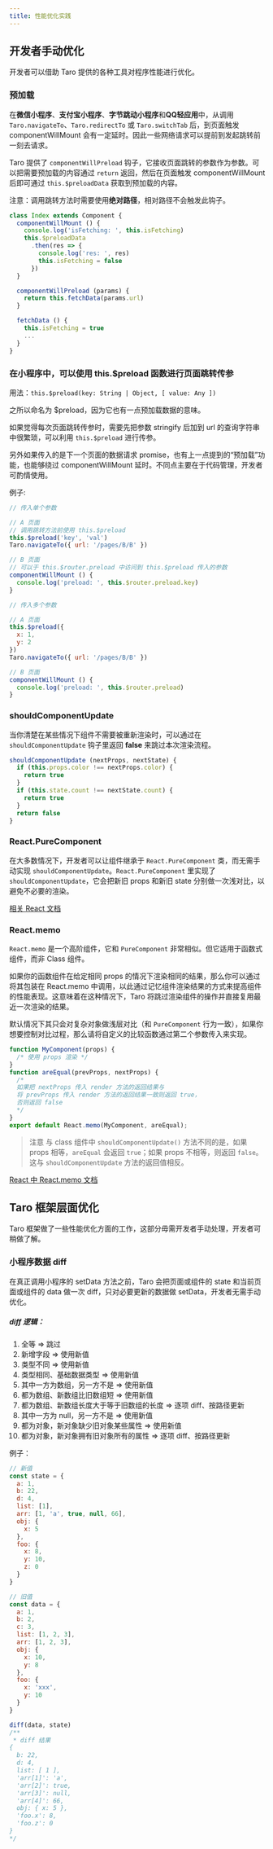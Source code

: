 ```yaml
---
title: 性能优化实践
---
```


## 开发者手动优化

开发者可以借助 Taro 提供的各种工具对程序性能进行优化。

### 预加载

在**微信小程序**、**支付宝小程序**、**字节跳动小程序**和**QQ轻应用**中，从调用 `Taro.navigateTo`、`Taro.redirectTo` 或 `Taro.switchTab` 后，到页面触发 componentWillMount 会有一定延时。因此一些网络请求可以提前到发起跳转前一刻去请求。

Taro 提供了 `componentWillPreload` 钩子，它接收页面跳转的参数作为参数。可以把需要预加载的内容通过 `return` 返回，然后在页面触发 componentWillMount 后即可通过 `this.$preloadData` 获取到预加载的内容。

注意：调用跳转方法时需要使用**绝对路径**，相对路径不会触发此钩子。

```jsx
class Index extends Component {
  componentWillMount () {
    console.log('isFetching: ', this.isFetching)
    this.$preloadData
      .then(res => {
        console.log('res: ', res)
        this.isFetching = false
      })
  }

  componentWillPreload (params) {
    return this.fetchData(params.url)
  }

  fetchData () {
    this.isFetching = true
    ...
  }
}
```

### 在小程序中，可以使用 this.$preload 函数进行页面跳转传参

用法：`this.$preload(key: String | Object, [ value: Any ])`

之所以命名为 $preload，因为它也有一点预加载数据的意味。

如果觉得每次页面跳转传参时，需要先把参数 stringify 后加到 url 的查询字符串中很繁琐，可以利用 `this.$preload` 进行传参。

另外如果传入的是下一个页面的数据请求 promise，也有上一点提到的“预加载”功能，也能够绕过 componentWillMount 延时。不同点主要在于代码管理，开发者可酌情使用。

例子:

```js
// 传入单个参数

// A 页面
// 调用跳转方法前使用 this.$preload
this.$preload('key', 'val')
Taro.navigateTo({ url: '/pages/B/B' })

// B 页面
// 可以于 this.$router.preload 中访问到 this.$preload 传入的参数
componentWillMount () {
  console.log('preload: ', this.$router.preload.key)
}
```

```js
// 传入多个参数

// A 页面
this.$preload({
  x: 1,
  y: 2
})
Taro.navigateTo({ url: '/pages/B/B' })

// B 页面
componentWillMount () {
  console.log('preload: ', this.$router.preload)
}
```

### shouldComponentUpdate

当你清楚在某些情况下组件不需要被重新渲染时，可以通过在 `shouldComponentUpdate` 钩子里返回 **false** 来跳过本次渲染流程。

```js
shouldComponentUpdate (nextProps, nextState) {
  if (this.props.color !== nextProps.color) {
    return true
  }
  if (this.state.count !== nextState.count) {
    return true
  }
  return false
}
```

### React.PureComponent

在大多数情况下，开发者可以让组件继承于 `React.PureComponent` 类，而无需手动实现 `shouldComponentUpdate`。`React.PureComponent` 里实现了 `shouldComponentUpdate`，它会把新旧 props 和新旧 state 分别做一次浅对比，以避免不必要的渲染。

[相关 React 文档](https://zh-hans.reactjs.org/docs/react-api.html#reactpurecomponent)

### React.memo


`React.memo` 是一个高阶组件，它和 `PureComponent` 非常相似。但它适用于函数式组件，而非 Class 组件。

如果你的函数组件在给定相同 props 的情况下渲染相同的结果，那么你可以通过将其包装在 React.memo 中调用，以此通过记忆组件渲染结果的方式来提高组件的性能表现。这意味着在这种情况下，Taro 将跳过渲染组件的操作并直接复用最近一次渲染的结果。

默认情况下其只会对复杂对象做浅层对比（和 `PureComponent` 行为一致），如果你想要控制对比过程，那么请将自定义的比较函数通过第二个参数传入来实现。

```jsx
function MyComponent(props) {
  /* 使用 props 渲染 */
}
function areEqual(prevProps, nextProps) {
  /*
  如果把 nextProps 传入 render 方法的返回结果与
  将 prevProps 传入 render 方法的返回结果一致则返回 true，
  否则返回 false
  */
}
export default React.memo(MyComponent, areEqual);
```

> 注意
> 与 class 组件中 `shouldComponentUpdate()` 方法不同的是，如果 props 相等，`areEqual` 会返回 `true`；如果 props 不相等，则返回 `false`。这与 `shouldComponentUpdate` 方法的返回值相反。

[React 中 React.memo 文档](https://zh-hans.reactjs.org/docs/react-api.html#reactmemo)

## Taro 框架层面优化

Taro 框架做了一些性能优化方面的工作，这部分毋需开发者手动处理，开发者可稍做了解。

### 小程序数据 diff

在真正调用小程序的 setData 方法之前，Taro 会把页面或组件的 state 和当前页面或组件的 data 做一次 diff，只对必要更新的数据做 setData，开发者无需手动优化。

##### diff 逻辑：

1. 全等 => 跳过
2. 新增字段 => 使用新值
3. 类型不同 => 使用新值
4. 类型相同、基础数据类型 => 使用新值
5. 其中一方为数组，另一方不是 => 使用新值
6. 都为数组、新数组比旧数组短 => 使用新值
7. 都为数组、新数组长度大于等于旧数组的长度 => 逐项 diff、按路径更新
8. 其中一方为 null，另一方不是 => 使用新值
9. 都为对象，新对象缺少旧对象某些属性 => 使用新值
10. 都为对象，新对象拥有旧对象所有的属性 => 逐项 diff、按路径更新

例子：

```js
// 新值
const state = {
  a: 1,
  b: 22,
  d: 4,
  list: [1],
  arr: [1, 'a', true, null, 66],
  obj: {
    x: 5
  },
  foo: {
    x: 8,
    y: 10,
    z: 0
  }
}

// 旧值
const data = {
  a: 1,
  b: 2,
  c: 3,
  list: [1, 2, 3],
  arr: [1, 2, 3],
  obj: {
    x: 10,
    y: 8
  },
  foo: {
    x: 'xxx',
    y: 10
  }
}

diff(data, state)
/**
 * diff 结果
{
  b: 22,
  d: 4,
  list: [ 1 ],
  'arr[1]': 'a',
  'arr[2]': true,
  'arr[3]': null,
  'arr[4]': 66,
  obj: { x: 5 },
  'foo.x': 8,
  'foo.z': 0
}
*/
```

